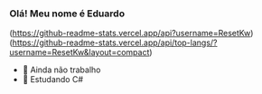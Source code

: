### Olá! Meu nome é Eduardo

(https://github-readme-stats.vercel.app/api?username=ResetKw)
(https://github-readme-stats.vercel.app/api/top-langs/?username=ResetKw&layout=compact)
- 🔭 Ainda não trabalho
- 🌱 Estudando C#
